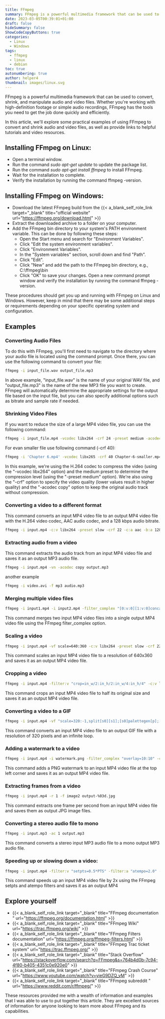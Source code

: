 ```yaml
---
title: FFmpeg
summary: FFmpeg is a powerful multimedia framework that can be used to convert, shrink, and manipulate audio and video files. Whether you're working with high-definition footage or simple audio recordings, FFmpeg has the tools you need to get the job done quickly and efficiently.
date: 2023-03-05T00:39:01+01:00
draft: false
hideSummary: false
ShowCodeCopyButtons: true
categories:
  - Linux
  - Windows
tags:
  - ffmpeg
  - linux
  - debian
toc: true
autonumbering: true
author: helper4
thumbnail: images/linux.svg
---
```


FFmpeg is a powerful multimedia framework that can be used to convert, shrink, and manipulate audio and video files. Whether you're working with high-definition footage or simple audio recordings, FFmpeg has the tools you need to get the job done quickly and efficiently.

In this article, we'll explore some practical examples of using FFmpeg to convert and shrink audio and video files, as well as provide links to helpful tutorials and video resources.

## Installing FFmpeg on Linux:

- Open a terminal window.
- Run the command _sudo apt-get update_ to update the package list.
- Run the command _sudo apt-get install ffmpeg_ to install FFmpeg.
- Wait for the installation to complete.
- Verify the installation by running the command ffmpeg -version.

## Installing FFmpeg on Windows:

- Download the latest FFmpeg build from the  {{< a_blank_self_role_link target="_blank" title="official website" url="https://ffmpeg.org/download.html" >}}
- Extract the downloaded archive to a folder on your computer.
- Add the FFmpeg bin directory to your system's PATH environment variable. This can be done by following these steps:
    - Open the Start menu and search for "Environment Variables".
    - Click "Edit the system environment variables".
    - Click "Environment Variables".
    - In the "System variables" section, scroll down and find "Path".
    - Click "Edit".
    - Click "New" and add the path to the FFmpeg bin directory, e.g., C:\ffmpeg\bin
    - Click "OK" to save your changes.
    Open a new command prompt window and verify the installation by running the command ffmpeg -version.

These procedures should get you up and running with FFmpeg on Linux and Windows. However, keep in mind that there may be some additional steps or requirements depending on your specific operating system and configuration.

## Examples
### Converting Audio Files

To do this with FFmpeg, you'll first need to navigate to the directory where your audio file is located using the command prompt. Once there, you can use the following command to convert your file:

```bash
ffmpeg -i input_file.wav output_file.mp3
```
In above example, "input_file.wav" is the name of your original WAV file, and "output_file.mp3" is the name of the new MP3 file you want to create. FFmpeg will automatically determine the appropriate settings for the output file based on the input file, but you can also specify additional options such as bitrate and sample rate if needed.

### Shrinking Video Files

If you want to reduce the size of a large MP4 video file, you can use the following command:

```bash
ffmpeg -i input_file.mp4 -vcodec libx264 -crf 24 -preset medium -acodec copy output_file.mp4
```

For evan smaller file use following command (-crf 40):
```bash
ffmpeg -i 'Chapter 6.mp4' -vcodec libx265 -crf 40 Chapter-6-smaller.mp4
```
In this example, we're using the H.264 codec to compress the video (using the "-vcodec libx264" option) and the medium preset to determine the compression level (using the "-preset medium" option). We're also using the "-crf" option to specify the video quality (lower values result in higher quality) and the "-acodec copy" option to keep the original audio track without compression.

### Converting a video to a different format

This command converts an input MP4 video file to an output MP4 video file with the H.264 video codec, AAC audio codec, and a 128 kbps audio bitrate.

```bash
ffmpeg -i input.mp4 -c:v libx264 -preset slow -crf 22 -c:a aac -b:a 128k output.mp4
```

### Extracting audio from a video

This command extracts the audio track from an input MP4 video file and saves it as an output MP3 audio file.

```bash
ffmpeg -i input.mp4 -vn -acodec copy output.mp3
```

another example

```bash
ffmpeg -i video.avi -f mp3 audio.mp3
```


### Merging multiple video files

```bash
ffmpeg -i input1.mp4 -i input2.mp4 -filter_complex "[0:v:0][1:v:0]concat=n=2:v=1:a=0" -c:v libx264 -preset slow -crf 22 output.mp4
```

This command merges two input MP4 video files into a single output MP4 video file using the FFmpeg filter_complex option.

### Scaling a video

```bash
ffmpeg -i input.mp4 -vf scale=640:360 -c:v libx264 -preset slow -crf 22 output.mp4
```

This command scales an input MP4 video file to a resolution of 640x360 and saves it as an output MP4 video file.

### Cropping a video

```bash
ffmpeg -i input.mp4 -filter:v "crop=in_w/2:in_h/2:in_w/4:in_h/4" -c:v libx264 -preset slow -crf 22 output.mp4
```

This command crops an input MP4 video file to half its original size and saves it as an output MP4 video file.

### Converting a video to a GIF

```bash
ffmpeg -i input.mp4 -vf "scale=320:-1,split[s0][s1];[s0]palettegen[p];[s1][p]paletteuse" -loop 0 output.gif
```
This command converts an input MP4 video file to an output GIF file with a resolution of 320 pixels and an infinite loop.


### Adding a watermark to a video

```bash
ffmpeg -i input.mp4 -i watermark.png -filter_complex "overlay=10:10" -c:v libx264 -preset slow -crf 22 output.mp4
```
This command adds a PNG watermark to an input MP4 video file at the top left corner and saves it as an output MP4 video file.

### Extracting frames from a video

```bash
ffmpeg -i input.mp4 -r 1 -f image2 output-%03d.jpg
```

This command extracts one frame per second from an input MP4 video file and saves them as output JPG image files.

### Converting a stereo audio file to mono

```bash
ffmpeg -i input.mp3 -ac 1 output.mp3
```
This command converts a stereo input MP3 audio file to a mono output MP3 audio file.

### Speeding up or slowing down a video:

```bash
ffmpeg -i input.mp4 -filter:v "setpts=0.5*PTS" -filter:a "atempo=2.0" -c:v libx264 -preset slow -crf 22 output.mp4
```

This command speeds up an input MP4 video file by 2x using the FFmpeg setpts and atempo filters and saves it as an output MP4

## Explore yourself

- {{< a_blank_self_role_link target="_blank" title="FFmpeg documentation " url="https://ffmpeg.org/documentation.html" >}} 
- {{< a_blank_self_role_link target="_blank" title="FFmpeg Wiki" url="https://trac.ffmpeg.org/wiki" >}} 
- {{< a_blank_self_role_link target="_blank" title="FFmpeg Filters documentation" url="https://ffmpeg.org/ffmpeg-filters.html" >}} 
- {{< a_blank_self_role_link target="_blank" title="FFmpeg Trac ticket system" url="https://trac.ffmpeg.org/" >}} 
- {{< a_blank_self_role_link target="_blank" title="Stack Overflow" url="https://stackoverflow.com/search?q=FFmpeg&s=764b4d0b-7c94-4f80-b405-4351c0e920e0" >}} 
- {{< a_blank_self_role_link target="_blank" title="FFmpeg Crash Course" url="https://www.youtube.com/watch?v=yieG9DZQ_vM" >}} 
- {{< a_blank_self_role_link target="_blank" title="FFmpeg subreddit " url="https://www.reddit.com/r/ffmpeg/" >}} 

These resources provided me with a wealth of information and examples that I was able to use to put together this article. They are excellent sources of information for anyone looking to learn more about FFmpeg and its capabilities.

&nbsp;